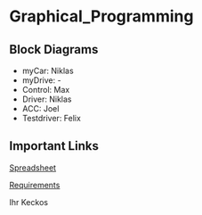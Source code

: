 # Graphical_Programming

## Block Diagrams
- myCar: Niklas
- myDrive: -
- Control: Max
- Driver: Niklas
- ACC: Joel
- Testdriver: Felix

## Important Links
[Spreadsheet](https://docs.google.com/spreadsheets/d/1CeqIHEToCErb2FADDdlFT0qnuE4hoavrG2SsdzxbBKg/edit?pli=1#gid=417476604)

[Requirements](https://dhbwstg-my.sharepoint.com/:w:/g/personal/inf21161_lehre_dhbw-stuttgart_de/EeHbvuQ1fRNBkNf-b9o-No4Bp6tg_ln3mqE3YuXfuDQTLg?rtime=IXZRqms33Eg)

Ihr Keckos
